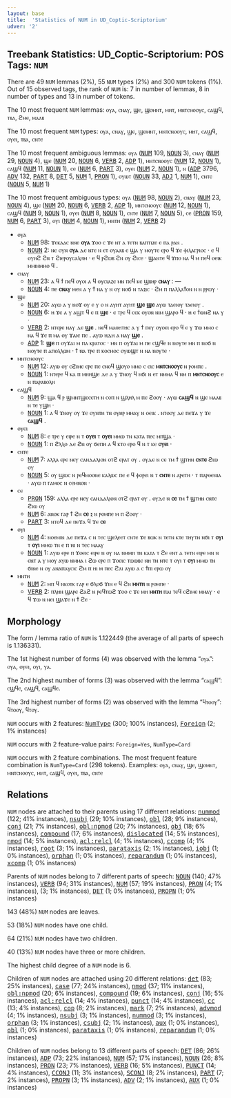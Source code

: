```yaml
---
layout: base
title:  'Statistics of NUM in UD_Coptic-Scriptorium'
udver: '2'
---
```


## Treebank Statistics: UD_Coptic-Scriptorium: POS Tags: `NUM`

There are 49 `NUM` lemmas (2%), 55 `NUM` types (2%) and 300 `NUM` tokens (1%).
Out of 15 observed tags, the rank of `NUM` is: 7 in number of lemmas, 8 in number of types and 13 in number of tokens.

The 10 most frequent `NUM` lemmas: ⲟⲩⲁ, ⲥⲛⲁⲩ, ϣⲉ, ϣⲟⲙⲛⲧ, ⲙⲏⲧ, ⲙⲛⲧⲥⲛⲟⲟⲩⲥ, ⲥⲁϣϥ, ⲧⲃⲁ, ϩⲙⲉ, ⲙⲁⲁⲃ

The 10 most frequent `NUM` types:  ⲟⲩⲁ, ⲥⲛⲁⲩ, ϣⲉ, ϣⲟⲙⲛⲧ, ⲙⲛⲧⲥⲛⲟⲟⲩⲥ, ⲙⲏⲧ, ⲥⲁϣϥ, ⲟⲩⲉⲓ, ⲧⲃⲁ, ⲥⲛⲧⲉ

The 10 most frequent ambiguous lemmas: ⲟⲩⲁ (<tt><a href="cop_scriptorium-pos-NUM.html">NUM</a></tt> 109, <tt><a href="cop_scriptorium-pos-NOUN.html">NOUN</a></tt> 3), ⲥⲛⲁⲩ (<tt><a href="cop_scriptorium-pos-NUM.html">NUM</a></tt> 29, <tt><a href="cop_scriptorium-pos-NOUN.html">NOUN</a></tt> 4), ϣⲉ (<tt><a href="cop_scriptorium-pos-NUM.html">NUM</a></tt> 20, <tt><a href="cop_scriptorium-pos-NOUN.html">NOUN</a></tt> 6, <tt><a href="cop_scriptorium-pos-VERB.html">VERB</a></tt> 2, <tt><a href="cop_scriptorium-pos-ADP.html">ADP</a></tt> 1), ⲙⲛⲧⲥⲛⲟⲟⲩⲥ (<tt><a href="cop_scriptorium-pos-NUM.html">NUM</a></tt> 12, <tt><a href="cop_scriptorium-pos-NOUN.html">NOUN</a></tt> 1), ⲥⲁϣϥ (<tt><a href="cop_scriptorium-pos-NUM.html">NUM</a></tt> 11, <tt><a href="cop_scriptorium-pos-NOUN.html">NOUN</a></tt> 1), ⲥⲉ (<tt><a href="cop_scriptorium-pos-NUM.html">NUM</a></tt> 6, <tt><a href="cop_scriptorium-pos-PART.html">PART</a></tt> 3), ⲟⲩⲉⲓ (<tt><a href="cop_scriptorium-pos-NUM.html">NUM</a></tt> 2, <tt><a href="cop_scriptorium-pos-NOUN.html">NOUN</a></tt> 1), ⲛ (<tt><a href="cop_scriptorium-pos-ADP.html">ADP</a></tt> 3796, <tt><a href="cop_scriptorium-pos-ADV.html">ADV</a></tt> 132, <tt><a href="cop_scriptorium-pos-PART.html">PART</a></tt> 8, <tt><a href="cop_scriptorium-pos-DET.html">DET</a></tt> 5, <tt><a href="cop_scriptorium-pos-NUM.html">NUM</a></tt> 1, <tt><a href="cop_scriptorium-pos-PRON.html">PRON</a></tt> 1), ⲟⲩⲱⲧ (<tt><a href="cop_scriptorium-pos-NOUN.html">NOUN</a></tt> 33, <tt><a href="cop_scriptorium-pos-ADJ.html">ADJ</a></tt> 1, <tt><a href="cop_scriptorium-pos-NUM.html">NUM</a></tt> 1), ⲥⲛⲧⲉ (<tt><a href="cop_scriptorium-pos-NOUN.html">NOUN</a></tt> 5, <tt><a href="cop_scriptorium-pos-NUM.html">NUM</a></tt> 1)

The 10 most frequent ambiguous types:  ⲟⲩⲁ (<tt><a href="cop_scriptorium-pos-NUM.html">NUM</a></tt> 98, <tt><a href="cop_scriptorium-pos-NOUN.html">NOUN</a></tt> 2), ⲥⲛⲁⲩ (<tt><a href="cop_scriptorium-pos-NUM.html">NUM</a></tt> 23, <tt><a href="cop_scriptorium-pos-NOUN.html">NOUN</a></tt> 4), ϣⲉ (<tt><a href="cop_scriptorium-pos-NUM.html">NUM</a></tt> 20, <tt><a href="cop_scriptorium-pos-NOUN.html">NOUN</a></tt> 6, <tt><a href="cop_scriptorium-pos-VERB.html">VERB</a></tt> 2, <tt><a href="cop_scriptorium-pos-ADP.html">ADP</a></tt> 1), ⲙⲛⲧⲥⲛⲟⲟⲩⲥ (<tt><a href="cop_scriptorium-pos-NUM.html">NUM</a></tt> 12, <tt><a href="cop_scriptorium-pos-NOUN.html">NOUN</a></tt> 1), ⲥⲁϣϥ (<tt><a href="cop_scriptorium-pos-NUM.html">NUM</a></tt> 9, <tt><a href="cop_scriptorium-pos-NOUN.html">NOUN</a></tt> 1), ⲟⲩⲉⲓ (<tt><a href="cop_scriptorium-pos-NUM.html">NUM</a></tt> 8, <tt><a href="cop_scriptorium-pos-NOUN.html">NOUN</a></tt> 1), ⲥⲛⲧⲉ (<tt><a href="cop_scriptorium-pos-NUM.html">NUM</a></tt> 7, <tt><a href="cop_scriptorium-pos-NOUN.html">NOUN</a></tt> 5), ⲥⲉ (<tt><a href="cop_scriptorium-pos-PRON.html">PRON</a></tt> 159, <tt><a href="cop_scriptorium-pos-NUM.html">NUM</a></tt> 6, <tt><a href="cop_scriptorium-pos-PART.html">PART</a></tt> 3), ⲟⲩⲓ (<tt><a href="cop_scriptorium-pos-NUM.html">NUM</a></tt> 4, <tt><a href="cop_scriptorium-pos-NOUN.html">NOUN</a></tt> 1), ⲙⲛⲧⲏ (<tt><a href="cop_scriptorium-pos-NUM.html">NUM</a></tt> 2, <tt><a href="cop_scriptorium-pos-VERB.html">VERB</a></tt> 2)


* ⲟⲩⲁ
  * <tt><a href="cop_scriptorium-pos-NUM.html">NUM</a></tt> 98: ϫⲉⲕⲁⲁⲥ ⲛⲛⲉ <b>ⲟⲩⲁ</b> ϫⲟⲟ ⲥ ϫⲉ ⲛⲧ ⲁ ⲧⲉⲧⲛ ⲃⲁⲡⲧⲓⲍⲉ ⲉ ⲡⲁ ⲣⲁⲛ .
  * <tt><a href="cop_scriptorium-pos-NOUN.html">NOUN</a></tt> 2: ⲛⲉ ⲟⲩⲛ <b>ⲟⲩⲁ</b> ⲇⲉ ⲛⲧⲉ ⲛ ⲉⲧ ⲟⲩⲁⲁⲃ ⲉ ϣⲁ ⲩ ⲙⲟⲩⲧⲉ ⲉⲣⲟ ϥ ϫⲉ ⲫⲓⲗⲁⲅⲣⲓⲟⲥ · ⲉ ϥ ⲟⲩⲏϩ ϩⲛ ⲧ ϩⲓⲉⲣⲟⲩⲥⲁⲗⲏⲙ · ⲉ ϥ ⲣϩⲱⲃ ϩⲛ ⲟⲩ ϩⲓⲥⲉ · ϣⲁⲛⲧⲉ ϥ ϫⲡⲟ ⲛⲁ ϥ ⲙ ⲡⲉϥ ⲟⲉⲓⲕ ⲙⲙⲓⲛⲙⲙⲟ ϥ .
* ⲥⲛⲁⲩ
  * <tt><a href="cop_scriptorium-pos-NUM.html">NUM</a></tt> 23: ⲁ ϥ ϯ ⲡⲉϥ ⲟⲩⲟⲓ ⲁ ϥ ⲑⲩⲥⲓⲁⲍⲉ ⲙⲛ ⲡⲉϥ ⲕⲉ ϣⲃⲏⲣ <b>ⲥⲛⲁⲩ</b> : —
  * <tt><a href="cop_scriptorium-pos-NOUN.html">NOUN</a></tt> 4: ⲡⲉ <b>ⲥⲛⲁⲩ</b> ⲙⲉⲛ ⲁ ⲩ ϯ ⲛⲁ ⲩ ⲛ ⲟⲩ ⲛⲟϭ ⲛ ⲧⲁⲝⲓⲥ · ϩⲙ ⲡ ⲡⲁⲗⲗⲁϯⲟⲛ ⲛ ⲛ ⲣⲣⲱⲩ ·
* ϣⲉ
  * <tt><a href="cop_scriptorium-pos-NUM.html">NUM</a></tt> 20: ⲁⲩⲱ ⲁ ⲩ ⲛⲟϫ ⲟⲩ ⲉ ⲩ ⲟ ⲛ ⲁⲩⲏⲧ ⲁⲩⲏⲧ <b>ϣⲉ</b> <b>ϣⲉ</b> ⲁⲩⲱ ⲧⲁⲉⲓⲟⲩ ⲧⲁⲉⲓⲟⲩ .
  * <tt><a href="cop_scriptorium-pos-NOUN.html">NOUN</a></tt> 6: ⲏ ϫⲉ ⲁ ⲩ ⲁϣⲧ ϥ ⲉ ⲡ <b>ϣⲉ</b> · ⲉ ⲧⲣⲉ ϥ ⲥⲉⲕ ⲟⲩⲟⲛ ⲛⲓⲙ ϣⲁⲣⲟ ϥ · ⲏ ⲉ ϯⲱⲛϩ ⲛⲁ ⲩ ·
  * <tt><a href="cop_scriptorium-pos-VERB.html">VERB</a></tt> 2: ⲛⲧⲉⲣⲉ ⲛⲁⲩ ⲇⲉ <b>ϣⲉ</b> . ⲛⲉϥ ⲙⲁⲑⲏⲧⲏⲥ ⲁ ⲩ ϯ ⲡⲉⲩ ⲟⲩⲟⲉⲓ ⲉⲣⲟ ϥ ⲉ ⲩ ϫⲱ ⲙⲙⲟ ⲥ ⲛⲁ ϥ ϫⲉ ⲡ ⲙⲁ ⲟⲩ ϫⲁⲓⲉ ⲡⲉ . ⲁⲩⲱ ⲏⲇⲏ ⲁ ⲛⲁⲩ <b>ϣⲉ</b> .
  * <tt><a href="cop_scriptorium-pos-ADP.html">ADP</a></tt> 1: <b>ϣⲉ</b> ⲡ ⲟⲩϫⲁⲓ ⲙ ⲡⲁ ⲕⲣⲁⲧⲟⲥ · ⲙⲛ ⲡ ⲟⲩϫⲁⲓ ⲙ ⲡⲉ ⲥϣϥⲉ ⲛ ⲛⲟⲩⲧⲉ ⲙⲛ ⲡ ⲛⲟϭ ⲛ ⲛⲟⲩⲧⲉ ⲡ ⲁⲡⲟⲗⲗⲱⲛ · ϯ ⲛⲁ ⲧⲣⲉ ⲡ ⲕⲟⲥⲙⲟⲥ ⲟⲩⲱϣⲧ ⲛ ⲛⲁ ⲛⲟⲩⲧⲉ ·
* ⲙⲛⲧⲥⲛⲟⲟⲩⲥ
  * <tt><a href="cop_scriptorium-pos-NUM.html">NUM</a></tt> 12: ⲁⲩⲱ ⲟⲩ ⲥϩⲓⲙⲉ ⲉⲣⲉ ⲡⲉ ⲥⲛⲟϥ ϣⲟⲩⲟ ⲙⲙⲟ ⲥ ⲉⲓⲥ <b>ⲙⲛⲧⲥⲛⲟⲟⲩⲥ</b> ⲛ ⲣⲟⲙⲡⲉ .
  * <tt><a href="cop_scriptorium-pos-NOUN.html">NOUN</a></tt> 1: ⲛⲧⲉⲣⲉ ϥ ⲕⲁ ⲡ ⲙⲏⲏϣⲉ ⲇⲉ ⲁ ⲩ ϫⲛⲟⲩ ϥ ⲛϭⲓ ⲛ ⲉⲧ ⲛⲙⲙⲁ ϥ ⲛⲙ ⲡ <b>ⲙⲛⲧⲥⲛⲟⲟⲩⲥ</b> ⲉ ⲛ ⲡⲁⲣⲁⲃⲟⲗⲏ
* ⲥⲁϣϥ
  * <tt><a href="cop_scriptorium-pos-NUM.html">NUM</a></tt> 9: ϣⲁ ϥ ⲣ ϣⲙⲛⲧϣⲉⲥⲉⲧⲏ ⲛ ⲥⲟⲡ ⲛ ϣⲗⲏⲗ ⲙ ⲡⲉ ϩⲟⲟⲩ · ⲁⲩⲱ <b>ⲥⲁϣϥ</b> ⲛ ϣⲉ ⲙⲁⲁⲃ ⲛ ⲧⲉ ⲩϣⲏ ·
  * <tt><a href="cop_scriptorium-pos-NOUN.html">NOUN</a></tt> 1: ⲁ ϥ ϫⲛⲟⲩ ⲟⲩ ϫⲉ ⲟⲩⲛⲧⲏ ⲧⲛ ⲟⲩⲏⲣ ⲙⲙⲁⲩ ⲛ ⲟⲉⲓⲕ . ⲛⲧⲟⲟⲩ ⲇⲉ ⲡⲉϫⲁ ⲩ ϫⲉ <b>ⲥⲁϣϥ</b> .
* ⲟⲩⲉⲓ
  * <tt><a href="cop_scriptorium-pos-NUM.html">NUM</a></tt> 8: ⲉ ⲧⲣⲉ ⲩ ⲉⲓⲣⲉ ⲛ ⲧ <b>ⲟⲩⲉⲓ</b> ⲧ <b>ⲟⲩⲉⲓ</b> ⲙⲙⲱ ⲧⲛ ⲕⲁⲧⲁ ⲡⲉⲥ ⲙⲡϣⲁ ·
  * <tt><a href="cop_scriptorium-pos-NOUN.html">NOUN</a></tt> 1: ⲡ ϩⲗⲗⲟ ⲇⲉ ϩⲛ ⲟⲩ ϭⲉⲡⲏ ⲁ ϥ ⲕⲧⲟ ⲉⲣⲟ ϥ ⲛ ⲧ ⲕⲉ <b>ⲟⲩⲉⲓ</b> ·
* ⲥⲛⲧⲉ
  * <tt><a href="cop_scriptorium-pos-NUM.html">NUM</a></tt> 7: ⲁⲗⲗⲁ ⲉⲣⲉ ⲛⲉⲩ ⲥⲁⲛⲇⲁⲗⲓⲟⲛ ⲟⲧϩ ⲉⲣⲁⲧ ⲟⲩ . ⲟⲩⲇⲉ ⲛ ⲥⲉ ⲧⲙ ϯ ϣⲧⲏⲛ <b>ⲥⲛⲧⲉ</b> ϩⲓⲱ ⲟⲩ
  * <tt><a href="cop_scriptorium-pos-NOUN.html">NOUN</a></tt> 5: ⲟⲩ ϣⲱⲥ ⲛ ⲣⲉϥⲙⲟⲟⲛⲉ ⲕⲁⲗⲱⲥ ⲡⲉ ⲉ ϥ ⲫⲟⲣⲉⲓ ⲛ ⲧ <b>ⲥⲛⲧⲉ</b> ⲛ ⲁⲣⲉⲧⲏ · ⲧ ⲡⲁⲣⲑⲉⲛⲓⲁ · ⲁⲩⲱ ⲡ ⲅⲁⲙⲟⲥ ⲛ ⲥⲉⲙⲛⲟⲛ ·
* ⲥⲉ
  * <tt><a href="cop_scriptorium-pos-PRON.html">PRON</a></tt> 159: ⲁⲗⲗⲁ ⲉⲣⲉ ⲛⲉⲩ ⲥⲁⲛⲇⲁⲗⲓⲟⲛ ⲟⲧϩ ⲉⲣⲁⲧ ⲟⲩ . ⲟⲩⲇⲉ ⲛ <b>ⲥⲉ</b> ⲧⲙ ϯ ϣⲧⲏⲛ ⲥⲛⲧⲉ ϩⲓⲱ ⲟⲩ
  * <tt><a href="cop_scriptorium-pos-NUM.html">NUM</a></tt> 6: ⲁⲛⲟⲕ ⲅⲁⲣ ϯ ϩⲛ <b>ⲥⲉ</b> ⲝ ⲛ ⲣⲟⲙⲡⲉ ⲙ ⲡ ϩⲟⲟⲩ ·
  * <tt><a href="cop_scriptorium-pos-PART.html">PART</a></tt> 3: ⲛⲧⲟϥ ⲇⲉ ⲡⲉϫⲁ ϥ ϫⲉ <b>ⲥⲉ</b>
* ⲟⲩⲓ
  * <tt><a href="cop_scriptorium-pos-NUM.html">NUM</a></tt> 4: ⲛⲟⲉⲙⲓⲛ ⲇⲉ ⲡⲉϫⲁ ⲥ ⲛ ⲧⲉⲥ ϣⲉⲗⲉⲉⲧ ⲥⲛⲧⲉ ϫⲉ ⲃⲱⲕ ⲛ ⲧⲉⲧⲛ ⲕⲧⲉ ⲧⲏⲩⲧⲛ ⲛϭⲓ ⲧ <b>ⲟⲩⲓ</b> ⲧ <b>ⲟⲩⲓ</b> ⲙⲙⲱ ⲧⲛ ⲉ ⲡ ⲏⲓ ⲛ ⲧⲉⲥ ⲙⲁⲁⲩ
  * <tt><a href="cop_scriptorium-pos-NOUN.html">NOUN</a></tt> 1: ⲁⲩⲱ ⲉⲣⲉ ⲡ ϫⲟⲉⲓⲥ ⲉⲓⲣⲉ ⲛ ⲟⲩ ⲛⲁ ⲛⲙⲙⲏ ⲧⲛ ⲕⲁⲧⲁ ⲧ ϩⲉ ⲉⲛⲧ ⲁ ⲧⲉⲧⲛ ⲉⲓⲣⲉ ⲙⲛ ⲛ ⲉⲛⲧ ⲁ ⲩ ⲙⲟⲩ ⲁⲩⲱ ⲛⲙⲙⲁ ⲓ ϩⲱ ⲉⲣⲉ ⲡ ϫⲟⲉⲓⲥ ⲧⲱⲱⲃⲉ ⲛⲏ ⲧⲛ ⲛⲧⲉ ⲧ ⲟⲩⲓ ⲧ <b>ⲟⲩⲓ</b> ⲙⲙⲱ ⲧⲛ ϭⲓⲛⲉ ⲛ ⲟⲩ ⲁⲛⲁⲡⲁⲩⲥⲓⲥ ϩⲙ ⲡ ⲏⲓ ⲙ ⲡⲉⲥ ϩⲁⲓ ⲁⲩⲱ ⲁ ⲥ ϯⲡⲓ ⲉⲣⲱ ⲟⲩ
* ⲙⲛⲧⲏ
  * <tt><a href="cop_scriptorium-pos-NUM.html">NUM</a></tt> 2: ⲙⲡ ϥ ⲛⲕⲟⲧⲕ ⲅⲁⲣ ⲉ ϭⲗⲟϭ ϫⲓⲛ ⲉ ϥ ϩⲛ <b>ⲙⲛⲧⲏ</b> ⲛ ⲣⲟⲙⲡⲉ ·
  * <tt><a href="cop_scriptorium-pos-VERB.html">VERB</a></tt> 2: ⲡⲗⲏⲛ ϣⲁⲣⲉ ϩⲁϩ ⲛ ⲣⲉϥⲧⲱϩ ϫⲟⲟ ⲥ ϫⲉ ⲙⲏ <b>ⲙⲛⲧⲏ</b> ⲡⲁⲓ ⲧⲉϥ ⲥϩⲓⲙⲉ ⲙⲙⲁⲩ · ⲉ ϥ ϫⲱ ⲛ ⲛⲉⲓ ϣⲁϫⲉ ⲛ ϯ ϩⲉ ·

## Morphology

The form / lemma ratio of `NUM` is 1.122449 (the average of all parts of speech is 1.136331).

The 1st highest number of forms (4) was observed with the lemma “ⲟⲩⲁ”: ⲟⲩⲁ, ⲟⲩⲉⲓ, ⲟⲩⲓ, ⲩⲁ.

The 2nd highest number of forms (3) was observed with the lemma “ⲥⲁϣϥ”: ⲥϣϥⲉ, ⲥⲁϣϥ, ⲥⲁϣϥⲉ.

The 3rd highest number of forms (2) was observed with the lemma “ϥⲧⲟⲟⲩ”: ϥⲧⲟⲟⲩ, ϥⲧⲟⲩ.

`NUM` occurs with 2 features: <tt><a href="cop_scriptorium-feat-NumType.html">NumType</a></tt> (300; 100% instances), <tt><a href="cop_scriptorium-feat-Foreign.html">Foreign</a></tt> (2; 1% instances)

`NUM` occurs with 2 feature-value pairs: `Foreign=Yes`, `NumType=Card`

`NUM` occurs with 2 feature combinations.
The most frequent feature combination is `NumType=Card` (298 tokens).
Examples: ⲟⲩⲁ, ⲥⲛⲁⲩ, ϣⲉ, ϣⲟⲙⲛⲧ, ⲙⲛⲧⲥⲛⲟⲟⲩⲥ, ⲙⲏⲧ, ⲥⲁϣϥ, ⲟⲩⲉⲓ, ⲧⲃⲁ, ⲥⲛⲧⲉ


## Relations

`NUM` nodes are attached to their parents using 17 different relations: <tt><a href="cop_scriptorium-dep-nummod.html">nummod</a></tt> (122; 41% instances), <tt><a href="cop_scriptorium-dep-nsubj.html">nsubj</a></tt> (29; 10% instances), <tt><a href="cop_scriptorium-dep-obl.html">obl</a></tt> (28; 9% instances), <tt><a href="cop_scriptorium-dep-conj.html">conj</a></tt> (21; 7% instances), <tt><a href="cop_scriptorium-dep-obl-npmod.html">obl:npmod</a></tt> (20; 7% instances), <tt><a href="cop_scriptorium-dep-obj.html">obj</a></tt> (18; 6% instances), <tt><a href="cop_scriptorium-dep-compound.html">compound</a></tt> (17; 6% instances), <tt><a href="cop_scriptorium-dep-dislocated.html">dislocated</a></tt> (14; 5% instances), <tt><a href="cop_scriptorium-dep-nmod.html">nmod</a></tt> (14; 5% instances), <tt><a href="cop_scriptorium-dep-acl-relcl.html">acl:relcl</a></tt> (4; 1% instances), <tt><a href="cop_scriptorium-dep-ccomp.html">ccomp</a></tt> (4; 1% instances), <tt><a href="cop_scriptorium-dep-root.html">root</a></tt> (3; 1% instances), <tt><a href="cop_scriptorium-dep-parataxis.html">parataxis</a></tt> (2; 1% instances), <tt><a href="cop_scriptorium-dep-iobj.html">iobj</a></tt> (1; 0% instances), <tt><a href="cop_scriptorium-dep-orphan.html">orphan</a></tt> (1; 0% instances), <tt><a href="cop_scriptorium-dep-reparandum.html">reparandum</a></tt> (1; 0% instances), <tt><a href="cop_scriptorium-dep-xcomp.html">xcomp</a></tt> (1; 0% instances)

Parents of `NUM` nodes belong to 7 different parts of speech: <tt><a href="cop_scriptorium-pos-NOUN.html">NOUN</a></tt> (140; 47% instances), <tt><a href="cop_scriptorium-pos-VERB.html">VERB</a></tt> (94; 31% instances), <tt><a href="cop_scriptorium-pos-NUM.html">NUM</a></tt> (57; 19% instances), <tt><a href="cop_scriptorium-pos-PRON.html">PRON</a></tt> (4; 1% instances),  (3; 1% instances), <tt><a href="cop_scriptorium-pos-DET.html">DET</a></tt> (1; 0% instances), <tt><a href="cop_scriptorium-pos-PROPN.html">PROPN</a></tt> (1; 0% instances)

143 (48%) `NUM` nodes are leaves.

53 (18%) `NUM` nodes have one child.

64 (21%) `NUM` nodes have two children.

40 (13%) `NUM` nodes have three or more children.

The highest child degree of a `NUM` node is 6.

Children of `NUM` nodes are attached using 20 different relations: <tt><a href="cop_scriptorium-dep-det.html">det</a></tt> (83; 25% instances), <tt><a href="cop_scriptorium-dep-case.html">case</a></tt> (77; 24% instances), <tt><a href="cop_scriptorium-dep-nmod.html">nmod</a></tt> (37; 11% instances), <tt><a href="cop_scriptorium-dep-obl-npmod.html">obl:npmod</a></tt> (20; 6% instances), <tt><a href="cop_scriptorium-dep-compound.html">compound</a></tt> (19; 6% instances), <tt><a href="cop_scriptorium-dep-conj.html">conj</a></tt> (16; 5% instances), <tt><a href="cop_scriptorium-dep-acl-relcl.html">acl:relcl</a></tt> (14; 4% instances), <tt><a href="cop_scriptorium-dep-punct.html">punct</a></tt> (14; 4% instances), <tt><a href="cop_scriptorium-dep-cc.html">cc</a></tt> (13; 4% instances), <tt><a href="cop_scriptorium-dep-cop.html">cop</a></tt> (8; 2% instances), <tt><a href="cop_scriptorium-dep-mark.html">mark</a></tt> (7; 2% instances), <tt><a href="cop_scriptorium-dep-advmod.html">advmod</a></tt> (4; 1% instances), <tt><a href="cop_scriptorium-dep-nsubj.html">nsubj</a></tt> (3; 1% instances), <tt><a href="cop_scriptorium-dep-nummod.html">nummod</a></tt> (3; 1% instances), <tt><a href="cop_scriptorium-dep-orphan.html">orphan</a></tt> (3; 1% instances), <tt><a href="cop_scriptorium-dep-csubj.html">csubj</a></tt> (2; 1% instances), <tt><a href="cop_scriptorium-dep-aux.html">aux</a></tt> (1; 0% instances), <tt><a href="cop_scriptorium-dep-obl.html">obl</a></tt> (1; 0% instances), <tt><a href="cop_scriptorium-dep-parataxis.html">parataxis</a></tt> (1; 0% instances), <tt><a href="cop_scriptorium-dep-reparandum.html">reparandum</a></tt> (1; 0% instances)

Children of `NUM` nodes belong to 13 different parts of speech: <tt><a href="cop_scriptorium-pos-DET.html">DET</a></tt> (86; 26% instances), <tt><a href="cop_scriptorium-pos-ADP.html">ADP</a></tt> (73; 22% instances), <tt><a href="cop_scriptorium-pos-NUM.html">NUM</a></tt> (57; 17% instances), <tt><a href="cop_scriptorium-pos-NOUN.html">NOUN</a></tt> (26; 8% instances), <tt><a href="cop_scriptorium-pos-PRON.html">PRON</a></tt> (23; 7% instances), <tt><a href="cop_scriptorium-pos-VERB.html">VERB</a></tt> (16; 5% instances), <tt><a href="cop_scriptorium-pos-PUNCT.html">PUNCT</a></tt> (14; 4% instances), <tt><a href="cop_scriptorium-pos-CCONJ.html">CCONJ</a></tt> (11; 3% instances), <tt><a href="cop_scriptorium-pos-SCONJ.html">SCONJ</a></tt> (8; 2% instances), <tt><a href="cop_scriptorium-pos-PART.html">PART</a></tt> (7; 2% instances), <tt><a href="cop_scriptorium-pos-PROPN.html">PROPN</a></tt> (3; 1% instances), <tt><a href="cop_scriptorium-pos-ADV.html">ADV</a></tt> (2; 1% instances), <tt><a href="cop_scriptorium-pos-AUX.html">AUX</a></tt> (1; 0% instances)

